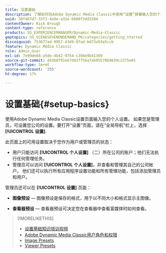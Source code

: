 ```yaml
---
title: 设置基础
description: 了解如何在Adobe Dynamic Media Classic中使用“设置”屏幕输入您的个人设置。 如果您是管理员，可设置您公司的设置。
uuid: 38f487d7-33f2-4a9e-a32e-bb08f3dd3284
contentOwner: Rick Brough
content-type: reference
products: SG_EXPERIENCEMANAGER/Dynamic-Media-Classic
geptopics: SG_SCENESEVENONDEMAND_PK/categories/getting_started
discoiquuid: 753677ad-9957-43d9-97ad-bd73a5da5ccb
feature: Dynamic Media Classic
role: Admin,User
exl-id: 7e99de68-a5de-4b42-9754-c394e9b41369
source-git-commit: d43b0791e67d43ff56a7ab85570b9639c2375e05
workflow-type: tm+mt
source-wordcount: '255'
ht-degree: 17%

---
```


# 设置基础{#setup-basics}

使用Adobe Dynamic Media Classic设置页面输入您的个人设置。 如果您是管理员，可设置您公司的设置。要打开“设置”页面，请在“全局导航”栏上，选择 **[!UICONTROL 设置]**.

此页面上的可用设置取决于您作为用户或管理员的状态：

* 用户只能访问 **[!UICONTROL 个人设置]** （二）所在公司的账户；他们无法执行任何管理任务。
* 管理员可以访问 **[!UICONTROL 个人设置]**，并查看和管理其自己的公司帐户。 他们还可以执行所有应用程序设置功能和所有管理功能，包括添加管理员和用户。

管理员还可以在 **[!UICONTROL 设置]** 页面：

* **图像预设**  — 图像预设是保存的格式，用于以不同大小和格式显示主图像。

* **查看器预设**  — 查看器预设可决定您在查看器中查看富媒体时如何查看。

>[!MORELIKETHIS]
>
>* [设置基础知识培训视频](https://s7d5.scene7.com/s7viewers/html5/VideoViewer.html?videoserverurl=https://s7d5.scene7.com/is/content/&amp;emailurl=https://s7d5.scene7.com/s7/emailFriend&amp;serverUrl=https://s7d5.scene7.com/is/image/&amp;config=Scene7SharedAssets/Universal_HTML5_Video&amp;contenturl=https://s7d5.scene7.com/skins/&amp;asset=S7tutorials/573_Setup%20Basics_converted%20renamed_Getting%20Started-AVS)
>* [Adobe Dynamic Media Classic用户角色和权限](administration-setup.md#user_administration)
>* [Image Presets](application-setup.md#image_presets)
>* [Viewer Presets](application-setup.md#viewer_presets)

